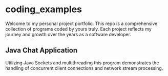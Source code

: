 # coding_examples
Welcome to my personal project portfolio. This repo is a comprehensive collection of programs coded by yours truly. Each project reflects my journey and growth over the years as a software developer. 

## Java Chat Application 
Utilizing Java Sockets and multithreading this program demonstrates the handling of concurrent client connections and network stream processing. 
